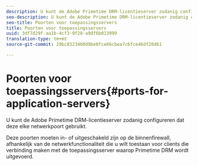 ```yaml
---
description: U kunt de Adobe Primetime DRM-licentieserver zodanig configureren dat deze elke netwerkpoort gebruikt.
seo-description: U kunt de Adobe Primetime DRM-licentieserver zodanig configureren dat deze elke netwerkpoort gebruikt.
seo-title: Poorten voor toepassingsservers
title: Poorten voor toepassingsservers
uuid: 3df7d29f-aa1b-4cf3-9f28-a9df6b013999
translation-type: tm+mt
source-git-commit: 29bc8323460d9be0fce66cbea7c6fce46df20d61

---
```



# Poorten voor toepassingsservers{#ports-for-application-servers}

U kunt de Adobe Primetime DRM-licentieserver zodanig configureren dat deze elke netwerkpoort gebruikt.

Deze poorten moeten in- of uitgeschakeld zijn op de binnenfirewall, afhankelijk van de netwerkfunctionaliteit die u wilt toestaan voor clients die verbinding maken met de toepassingsserver waarop Primetime DRM wordt uitgevoerd.
